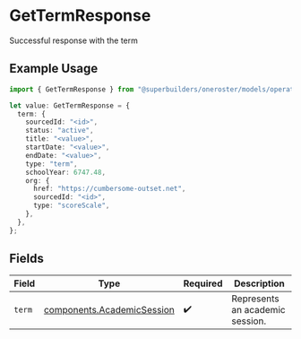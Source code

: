 # GetTermResponse

Successful response with the term

## Example Usage

```typescript
import { GetTermResponse } from "@superbuilders/oneroster/models/operations";

let value: GetTermResponse = {
  term: {
    sourcedId: "<id>",
    status: "active",
    title: "<value>",
    startDate: "<value>",
    endDate: "<value>",
    type: "term",
    schoolYear: 6747.48,
    org: {
      href: "https://cumbersome-outset.net",
      sourcedId: "<id>",
      type: "scoreScale",
    },
  },
};
```

## Fields

| Field                                                                    | Type                                                                     | Required                                                                 | Description                                                              |
| ------------------------------------------------------------------------ | ------------------------------------------------------------------------ | ------------------------------------------------------------------------ | ------------------------------------------------------------------------ |
| `term`                                                                   | [components.AcademicSession](../../models/components/academicsession.md) | :heavy_check_mark:                                                       | Represents an academic session.                                          |